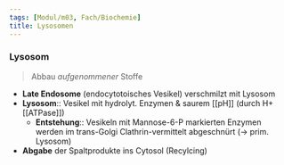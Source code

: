 ```yaml
---
tags: [Modul/m03, Fach/Biochemie]
title: Lysosomen
---
```

### Lysosom
> Abbau *aufgenommener* Stoffe
- **Late Endosome** (endocytotoisches Vesikel) verschmilzt mit Lysosom
- **Lysosom**:: Vesikel mit hydrolyt. Enzymen & saurem [[pH]] (durch H+ [[ATPase]])
    - **Entstehung**:: Vesikeln mit Mannose-6-P markierten Enzymen werden im trans-Golgi Clathrin-vermittelt abgeschnürt (→ prim. Lysosom)
- **Abgabe** der Spaltprodukte ins Cytosol (Recylcing)
